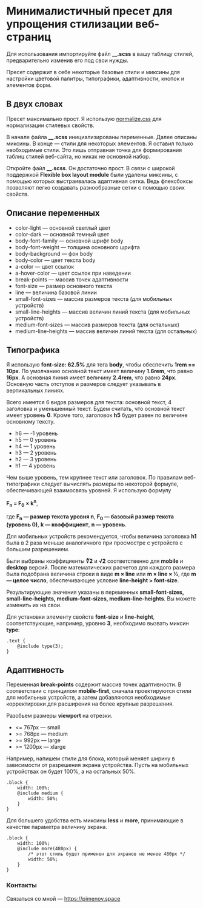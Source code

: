 # Минималистичный пресет для упрощения стилизации веб-страниц

Для использования импортируйте файл **__.scss** в вашу таблицу стилей, предварительно изменив его под свои нужды.

Пресет содержит в себе некоторые базовые стили и миксины для настройки цветовой палитры, типографики, адаптивности, кнопок и элементов форм.

## В двух словах

Пресет максимально прост. Я использую <a href="https://github.com/necolas/normalize.css" target="_blank">normalize.css</a> для нормализации стилевых свойств.

В начале файла **__.scss** инициализированы переменные. Далее описаны миксины. В конце &#8212; стили для некоторых элементов. Я оставил только необходимые стили. Это лишь отправная точка для формирования таблиц стилей веб-сайта, но никак не основной набор.

Откройте файл **__.scss**. Он достаточно прост. В связи с широкой поддержкой **Flexible box layout module** были удалены миксины, с помощью которых выстраивалась адаптивная сетка. Ведь флексбоксы позволяют легко создавать разнообразные сетки с помощью своих свойств.

## Описание переменных

* color-light &#8212; основной светлый цвет
* color-dark &#8212; основной темный цвет
* body-font-family &#8212; основной шрифт body
* body-font-weight &#8212; толщина основного шрифта
* body-background &#8212; фон body
* body-color &#8212; цвет текста body
* a-color &#8212; цвет ссылок
* a-hover-color &#8212; цвет ссылок при наведении
* break-points &#8212; массив точек адаптивности
* font-size &#8212; размер основного текста
* line &#8212; величина базовой линии
* small-font-sizes &#8212; массив размеров текста (для мобильных устройств)
* small-line-heights &#8212; массив величин линий текста (для мобильных устройств)
* medium-font-sizes &#8212; массив размеров текста (для остальных)
* medium-line-heights &#8212; массив величин линий текста (для остальных)

## Типографика

Я использую **font-size: 62.5%** для тега **body**, чтобы обеспечить **1rem == 10px**.
По умолчанию основной текст имеет величину **1.6rem**, что равно **16px**. А основная линия имеет величину **2.4rem**, что равно **24px**. Основную часть отступов и размеров следует указывать в вертикальных линиях.

Всего имеется 6 видов размеров для текста: основной текст, 4 заголовка и уменьшенный текст. Будем считать, что основной текст имеет уровень **0**. Кроме того, заголовок **h5** будет равен по величине основному тексту.

* h6 &#8212; -1 уровень
* h5 &#8212; 0 уровень
* h4 &#8212; 1 уровень
* h3 &#8212; 2 уровень
* h2 &#8212; 3 уровень
* h1 &#8212; 4 уровень

Чем выше уровень, тем крупнее текст или заголовок. По правилам веб-типографики следует вычислять размеры по некоторой формуле, обеспечивающей взаимосвязь уровней.
Я использую формулу

**F<sub>n</sub> = F<sub>0</sub> × k<sup>n</sup>**,

где **F<sub>n</sub> &#8212; размер текста уровня n**, **F<sub>0</sub> &#8212; базовый размер текста (уровень 0)**, **k &#8212; коэффициент**, **n &#8212; уровень**.

Для мобильных устройств рекомендуется, чтобы величина заголовка **h1** была в 2 раза меньше аналогичного при просмостре с устройств с большим разрешением.

Были выбраны коэффициенты **∜2** и **√2** соответственно для **mobile** и **desktop** версий. После математических расчетов для каждого размера была подобрана величина строки в виде **m × line** или **m × line × ½**, где **m &#8212; целое число**, обеспечивающее условие  **line-height > font-size**.

Результирующие значения указаны в переменных **small-font-sizes, small-line-heights, medium-font-sizes, medium-line-heights**. Вы можете изменить их на свои.

Для установки элементу свойств **font-size** и **line-height**, соответствующие, например, уровню **3**, необходимо вызвать миксин **type**:

```
.text {
	@include type(3);
}
```

## Адаптивность

Переменная **break-points** содержит массив точек адаптивности. В соответствии с принципом **mobile-first**, сначала проектируются стили для мобильных устройств, а затем добавляются необходимые корректировки для расширения на более крупные разрешения.

Разобьем размеры **viewport** на отрезки.

* <= 767px &#8212; small
* \>= 768px &#8212; medium
* \>= 992px &#8212; large
* \>= 1200px &#8212; xlarge

Например, напишем стили для блока, который меняет ширину в зависимости от разрешения экрана устройства. Пусть на мобильных устройствах он будет 100%, а на остальных 50%.

```
.block {
	width: 100%;
    @include medium {
    	width: 50%;
    }
}
```

Для большего удобства есть миксины **less** и **more**, принимающие в качестве параметра величину экрана.

```
.block {
	width: 100%;
    @include more(480px) {
    	/* этот стиль будет применен для экранов не менее 480px */
    	width: 50%;
    }
}
```

### Контакты

Связаться со мной &#8212; https://pimenov.space
